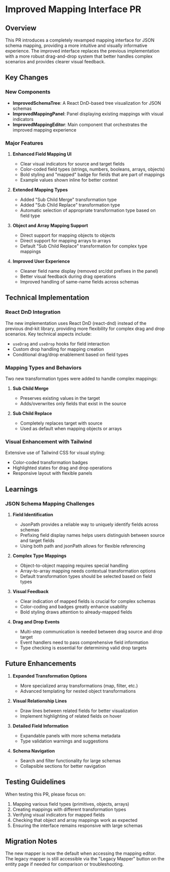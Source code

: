 # Improved Mapping Interface PR

## Overview
This PR introduces a completely revamped mapping interface for JSON schema mapping, providing a more intuitive and visually informative experience. The improved interface replaces the previous implementation with a more robust drag-and-drop system that better handles complex scenarios and provides clearer visual feedback.

## Key Changes

### New Components
- **ImprovedSchemaTree**: A React DnD-based tree visualization for JSON schemas
- **ImprovedMappingPanel**: Panel displaying existing mappings with visual indicators
- **ImprovedMappingEditor**: Main component that orchestrates the improved mapping experience

### Major Features
1. **Enhanced Field Mapping UI**
   - Clear visual indicators for source and target fields
   - Color-coded field types (strings, numbers, booleans, arrays, objects)
   - Bold styling and "mapped" badge for fields that are part of mappings
   - Example values shown inline for better context

2. **Extended Mapping Types**
   - Added "Sub Child Merge" transformation type
   - Added "Sub Child Replace" transformation type
   - Automatic selection of appropriate transformation type based on field type

3. **Object and Array Mapping Support**
   - Direct support for mapping objects to objects
   - Direct support for mapping arrays to arrays
   - Default "Sub Child Replace" transformation for complex type mappings

4. **Improved User Experience**
   - Cleaner field name display (removed src/dst prefixes in the panel)
   - Better visual feedback during drag operations
   - Improved handling of same-name fields across schemas

## Technical Implementation

### React DnD Integration
The new implementation uses React DnD (react-dnd) instead of the previous dnd-kit library, providing more flexibility for complex drag and drop scenarios. Key technical aspects include:

- `useDrag` and `useDrop` hooks for field interaction
- Custom drop handling for mapping creation
- Conditional drag/drop enablement based on field types

### Mapping Types and Behaviors
Two new transformation types were added to handle complex mappings:

1. **Sub Child Merge**
   - Preserves existing values in the target
   - Adds/overwrites only fields that exist in the source

2. **Sub Child Replace**
   - Completely replaces target with source
   - Used as default when mapping objects or arrays

### Visual Enhancement with Tailwind
Extensive use of Tailwind CSS for visual styling:
- Color-coded transformation badges
- Highlighted states for drag and drop operations
- Responsive layout with flexible panels

## Learnings

### JSON Schema Mapping Challenges

1. **Field Identification**
   - JsonPath provides a reliable way to uniquely identify fields across schemas
   - Prefixing field display names helps users distinguish between source and target fields
   - Using both path and jsonPath allows for flexible referencing

2. **Complex Type Mappings**
   - Object-to-object mapping requires special handling
   - Array-to-array mapping needs contextual transformation options
   - Default transformation types should be selected based on field types

3. **Visual Feedback**
   - Clear indication of mapped fields is crucial for complex schemas
   - Color-coding and badges greatly enhance usability
   - Bold styling draws attention to already-mapped fields

4. **Drag and Drop Events**
   - Multi-step communication is needed between drag source and drop target
   - Event handlers need to pass comprehensive field information
   - Type checking is essential for determining valid drop targets

## Future Enhancements

1. **Expanded Transformation Options**
   - More specialized array transformations (map, filter, etc.)
   - Advanced templating for nested object transformations

2. **Visual Relationship Lines**
   - Draw lines between related fields for better visualization
   - Implement highlighting of related fields on hover

3. **Detailed Field Information**
   - Expandable panels with more schema metadata
   - Type validation warnings and suggestions

4. **Schema Navigation**
   - Search and filter functionality for large schemas
   - Collapsible sections for better navigation

## Testing Guidelines

When testing this PR, please focus on:

1. Mapping various field types (primitives, objects, arrays)
2. Creating mappings with different transformation types
3. Verifying visual indicators for mapped fields
4. Checking that object and array mappings work as expected
5. Ensuring the interface remains responsive with large schemas

## Migration Notes

The new mapper is now the default when accessing the mapping editor. The legacy mapper is still accessible via the "Legacy Mapper" button on the entity page if needed for comparison or troubleshooting.